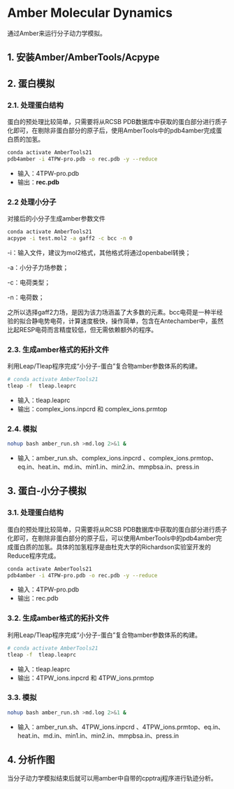 # Amber Molecular Dynamics
通过Amber来运行分子动力学模拟。

## 1. 安装Amber/AmberTools/Acpype

## 2. 蛋白模拟
### 2.1. 处理蛋白结构
蛋白的预处理比较简单，只需要将从RCSB PDB数据库中获取的蛋白部分进行质子化即可，在剔除非蛋白部分的原子后，使用AmberTools中的pdb4amber完成蛋白质的加氢。
```bash
conda activate AmberTools21
pdb4amber -i 4TPW-pro.pdb -o rec.pdb -y --reduce
```
- 输入：4TPW-pro.pdb
- 输出：**rec.pdb**

### 2.2 处理小分子
对接后的小分子生成amber参数文件
```bash
conda activate AmberTools21
acpype -i test.mol2 -a gaff2 -c bcc -n 0
```
-i：输入文件，建议为mol2格式，其他格式将通过openbabel转换；

-a：小分子力场参数；

-c：电荷类型；

-n：电荷数；

之所以选择gaff2力场，是因为该力场涵盖了大多数的元素。bcc电荷是一种半经验的拟合静电势电荷，计算速度极快，操作简单，包含在Antechamber中，虽然比起RESP电荷而言精度较低，但无需依赖额外的程序。


### 2.3. 生成amber格式的拓扑文件
利用Leap/Tleap程序完成“小分子-蛋白”复合物amber参数体系的构建。
```bash
# conda activate AmberTools21
tleap -f  tleap.leaprc
```
- 输入：tleap.leaprc
- 输出：complex_ions.inpcrd 和 complex_ions.prmtop


### 2.4. 模拟
```bash
nohup bash amber_run.sh >md.log 2>&1 &
```
- 输入：amber_run.sh、complex_ions.inpcrd 、complex_ions.prmtop、eq.in、heat.in、md.in、min1.in、min2.in、mmpbsa.in、press.in


## 3. 蛋白-小分子模拟
### 3.1. 处理蛋白结构
蛋白的预处理比较简单，只需要将从RCSB PDB数据库中获取的蛋白部分进行质子化即可，在剔除非蛋白部分的原子后，可以使用AmberTools中的pdb4amber完成蛋白质的加氢。具体的加氢程序是由杜克大学的Richardson实验室开发的Reduce程序完成。
```bash
conda activate AmberTools21
pdb4amber -i 4TPW-pro.pdb -o rec.pdb -y --reduce
```
- 输入：4TPW-pro.pdb
- 输出：rec.pdb

### 3.2. 生成amber格式的拓扑文件
利用Leap/Tleap程序完成“小分子-蛋白”复合物amber参数体系的构建。
```bash
# conda activate AmberTools21
tleap -f  tleap.leaprc
```
- 输入：tleap.leaprc
- 输出：4TPW_ions.inpcrd 和 4TPW_ions.prmtop


### 3.3. 模拟
```bash
nohup bash amber_run.sh >md.log 2>&1 &
```
- 输入：amber_run.sh、4TPW_ions.inpcrd 、4TPW_ions.prmtop、eq.in、heat.in、md.in、min1.in、min2.in、mmpbsa.in、press.in





## 4. 分析作图
当分子动力学模拟结束后就可以用amber中自带的cpptraj程序进行轨迹分析。

